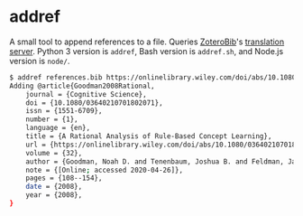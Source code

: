 # addref

A small tool to append references to a file. Queries [ZoteroBib](https://zbib.org/)'s [translation server](https://github.com/zotero/translation-server). Python 3 version is `addref`,  Bash version is `addref.sh`, and Node.js version is `node/`.

```bash
$ addref references.bib https://onlinelibrary.wiley.com/doi/abs/10.1080/03640210701802071
Adding @article{Goodman2008Rational,
	journal = {Cognitive Science},
	doi = {10.1080/03640210701802071},
	issn = {1551-6709},
	number = {1},
	language = {en},
	title = {A Rational Analysis of Rule-Based Concept Learning},
	url = {https://onlinelibrary.wiley.com/doi/abs/10.1080/03640210701802071},
	volume = {32},
	author = {Goodman, Noah D. and Tenenbaum, Joshua B. and Feldman, Jacob and Griffiths, Thomas L.},
	note = {[Online; accessed 2020-04-26]},
	pages = {108--154},
	date = {2008},
	year = {2008},
}
```
